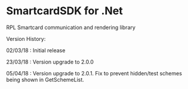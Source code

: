 # SmartcardSDK for .Net
RPL Smartcard communication and rendering library

Version History:

02/03/18 : Initial release

23/03/18 : Version upgrade to 2.0.0

05/04/18 : Version upgrade to 2.0.1. Fix to prevent hidden/test schemes being shown in GetSchemeList.
